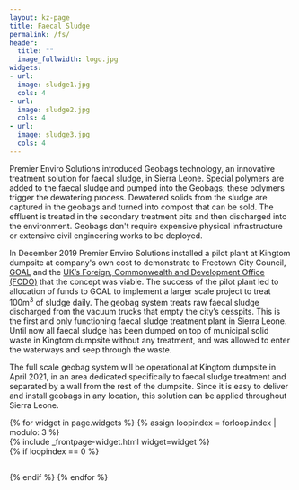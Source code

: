 ```yaml
---
layout: kz-page
title: Faecal Sludge
permalink: /fs/
header:
  title: ""
  image_fullwidth: logo.jpg
widgets:
- url: 
  image: sludge1.jpg
  cols: 4
- url: 
  image: sludge2.jpg
  cols: 4
- url: 
  image: sludge3.jpg
  cols: 4
---
```


Premier Enviro Solutions introduced Geobags technology, an innovative treatment solution for faecal sludge, in Sierra Leone. 
Special polymers are added to the faecal sludge and pumped into the Geobags; these polymers trigger the dewatering process. 
Dewatered solids from the sludge are captured in the geobags and turned into compost that can be sold.
The effluent is treated in the secondary treatment pits and then discharged into the environment.
Geobags don't require expensive physical infrastructure or extensive civil engineering works to be deployed.

In December 2019 Premier Enviro Solutions installed a pilot plant at Kingtom dumpsite at company's own cost to demonstrate to Freetown City Council, [GOAL][1] and the [UK’s Foreign, Commonwealth and Development Office (FCDO)][2] that the concept was viable. 
The success of the pilot plant led to allocation of funds to GOAL to implement a larger scale project to treat 100m<sup>3</sup> of sludge daily. 
The geobag system treats raw faecal sludge discharged from the vacuum trucks that empty the city’s cesspits. 
This is the first and only functioning faecal sludge treatment plant in Sierra Leone. 
Until now all faecal sludge has been dumped on top of municipal solid waste in Kingtom dumpsite without any treatment, and was allowed to enter the waterways and seep through the waste. 

The full scale geobag system will be operational at Kingtom dumpsite in April 2021, in an area dedicated specifically to faecal sludge treatment and separated by a wall from the rest of the dumpsite.
Since it is easy to deliver and install geobags in any location, this solution can be applied throughout Sierra Leone.

<div class="row">
  {% for widget in page.widgets %}
    {% assign loopindex = forloop.index | modulo: 3 %}
    <div id="{{ widget.anchor }}">{% include _frontpage-widget.html widget=widget %}</div>
    {% if loopindex == 0 %}
  <hr style="height:1px; visibility:hidden;" /> <!-- Prevents long first column items from pushing new rows to the right -->
    {% endif %}
  {% endfor %}
</div>

[1]: https://www.goalglobal.org/countries/sierra-leone/
[2]: https://www.gov.uk/government/organisations/foreign-commonwealth-development-office
